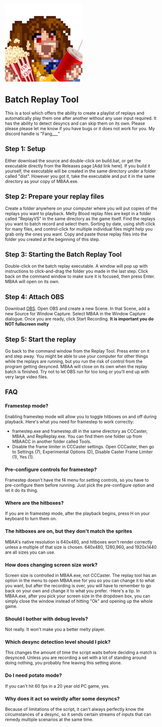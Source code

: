 ![alt text](https://github.com/WillHildreth/MBAACC-Training-Tools/blob/main/icon_raw.png?raw=true)

# Batch Replay Tool
This is a tool which offers the ability to create a playlist of replays and automatically play them one after another without any user input required.  It has the ability to detect desyncs and can skip them on its own.  Please please please let me know if you have bugs or it does not work for you.  My discord handle is "Fang\_\_\_"

## Step 1: Setup
Either download the source and double-click on build.bat, or get the executable directly from the Releases page [Add link here].  If you build it yourself, the executable will be created in the same directory under a folder called "dist".  However you got it, take the executable and put it in the same directory as your copy of MBAA.exe.

## Step 2: Prepare your replay files
Create a folder anywhere on your computer where you will put copies of the replays you want to playback.  Melty Blood replay files are kept in a folder called "ReplayVS" in the same directory as the game itself.  Find the replays you want to batch record and select them.  Sorting by date, using shift-click for many files, and control-click for multiple individual files might help you grab only the ones you want.  Copy and paste those replay files into the folder you created at the beginning of this step.

## Step 3: Starting the Batch Replay Tool
Double-click on the batch replay executable.  A window will pop up with instructions to click-and-drag the folder you made in the last step.  Click back on the command window to make sure it is focused, then press Enter.  MBAA will open on its own.

## Step 4: Attach OBS
Download [OBS](https://obsproject.com/).  Open OBS and create a new Scene.  In that Scene, add a new Source for Window Capture.  Select MBAA in the Window Capture dialogue.  Once you are ready, click Start Recording.  **It is important you do NOT fullscreen melty**

## Step 5: Start the replay
Go back to the command window from the Replay Tool.  Press enter on it and step away.  You might be able to use your computer for other things while the replays are running, but you run the risk of control from the program getting desynced.
MBAA will close on its own when the replay batch is finished.  Try not to let OBS run for too long or you'll end up with very large video files.

## FAQ

### Framestep mode?
Enabling framestep mode will allow you to toggle hitboxes on and off during playback.  Here's what you need for framestep to work correctly:
- framestep.exe and framestep.dll in the same directory as CCCaster, MBAA, and RepReplay.exe.  You can find them one folder up from MBAACC in another folder called Tools.
- Disable the frame limiter in CCCaster settings.  Open CCCaster, then go to Settings (7), Experimental Options (D), Disable Caster Frame Limiter (1), Yes (1).

### Pre-configure controls for framestep?
Framestep doesn't have the f4 menu for setting controls, so you have to pre-configure them before running.  Just pick the pre-configure option and let it do its thing.

### Where are the hitboxes?
If you are in framestep mode, after the playback begins, press H on your keyboard to turn them on.

### The hitboxes are on, but they don't match the sprites
MBAA's native resolution is 640x480, and hitboxes won't render correctly unless a multiple of that size is chosen.  640x480, 1280,960, and 1920x1440 are all sizes you can use.

### How does changing screen size work?
Screen size is controlled in MBAA.exe, not CCCaster.  The replay tool has an option in the menu to open MBAA.exe for you so you can change it to what you want, but after the recording is over, you will have to remember to go back on your own and change it to what you prefer.
-Here's a tip.  In MBAA.exe, after you pick your screen size in the dropdown box, you can simply close the window instead of hitting "Ok" and opening up the whole game.

### Should I bother with debug levels?
Not really.  It won't make you a better melty player.

### Which desync detection level should I pick?
This changes the amount of time the script waits before deciding a match is desynced.  Unless you are recording a set with a lot of standing around doing nothing, you probably fine leaving this setting alone.

### Do I need potato mode?
If you can't hit 60 fps in a 20 year old PC game, yes.

### Why does it act so weirdly after some desyncs?
Because of limitations of the script, it can't always perfectly know the circumstances of a desync, so it sends certain streams of inputs that can remedy multiple scenarios at the same time.